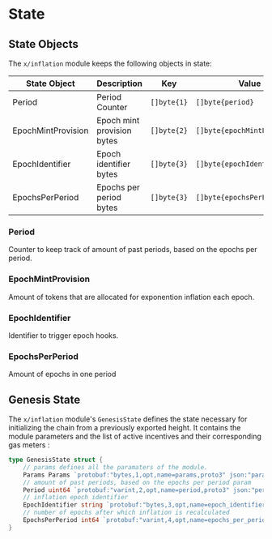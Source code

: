 <!--
order: 2
-->

# State

## State Objects

The `x/inflation` module keeps the following objects in state:

| State Object       | Description                | Key         | Value                        | Store |
| ------------------ | -------------------------- | ----------- | ---------------------------- | ----- |
| Period             | Period Counter             | `[]byte{1}` | `[]byte{period}`             | KV    |
| EpochMintProvision | Epoch mint provision bytes | `[]byte{2}` | `[]byte{epochMintProvision}` | KV    |
| EpochIdentifier    | Epoch identifier bytes     | `[]byte{3}` | `[]byte{epochIdentifier}`    | KV    |
| EpochsPerPeriod    | Epochs per period bytes    | `[]byte{3}` | `[]byte{epochsPerPeriod}`    | KV    |

### Period

Counter to keep track of amount of past periods, based on the epochs per period.

### EpochMintProvision

Amount of tokens that are allocated for exponention inflation each epoch.

### EpochIdentifier

Identifier to trigger epoch hooks.

### EpochsPerPeriod

Amount of epochs in one period

## Genesis State

The `x/inflation` module's `GenesisState` defines the state necessary for
initializing the chain from a previously exported height. It contains the module
parameters and the list of active incentives and their corresponding gas meters
:

```go
type GenesisState struct {
	// params defines all the paramaters of the module.
	Params Params `protobuf:"bytes,1,opt,name=params,proto3" json:"params"`
	// amount of past periods, based on the epochs per period param
	Period uint64 `protobuf:"varint,2,opt,name=period,proto3" json:"period,omitempty"`
	// inflation epoch identifier
	EpochIdentifier string `protobuf:"bytes,3,opt,name=epoch_identifier,json=epochIdentifier,proto3" json:"epoch_identifier,omitempty"`
	// number of epochs after which inflation is recalculated
	EpochsPerPeriod int64 `protobuf:"varint,4,opt,name=epochs_per_period,json=epochsPerPeriod,proto3" json:"epochs_per_period,omitempty"`
}
```
